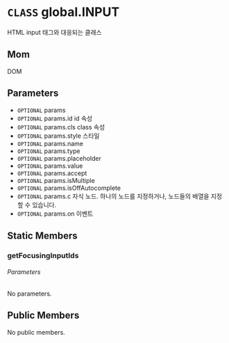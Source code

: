 # `CLASS` global.INPUT
HTML input 태그와 대응되는 클래스

## Mom
DOM

## Parameters
* `OPTIONAL` params 
* `OPTIONAL` params.id		id  속성
* `OPTIONAL` params.cls		class  속성
* `OPTIONAL` params.style	스타일 
* `OPTIONAL` params.name 
* `OPTIONAL` params.type 
* `OPTIONAL` params.placeholder 
* `OPTIONAL` params.value 
* `OPTIONAL` params.accept 
* `OPTIONAL` params.isMultiple 
* `OPTIONAL` params.isOffAutocomplete 
* `OPTIONAL` params.c		자식  노드. 하나의 노드를 지정하거나, 노드들의 배열을 지정할 수 있습니다.
* `OPTIONAL` params.on		이벤트 

## Static Members

### getFocusingInputIds
###### Parameters
No parameters.

## Public Members
No public members.
